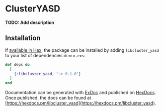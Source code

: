 # ClusterYASD

**TODO: Add description**

## Installation

If [available in Hex](https://hex.pm/docs/publish), the package can be installed
by adding `libcluster_yasd` to your list of dependencies in `mix.exs`:

```elixir
def deps do
  [
    {:libcluster_yasd, "~> 0.1.0"}
  ]
end
```

Documentation can be generated with [ExDoc](https://github.com/elixir-lang/ex_doc)
and published on [HexDocs](https://hexdocs.pm). Once published, the docs can
be found at [https://hexdocs.pm/libcluster_yasd](https://hexdocs.pm/libcluster_yasd).

